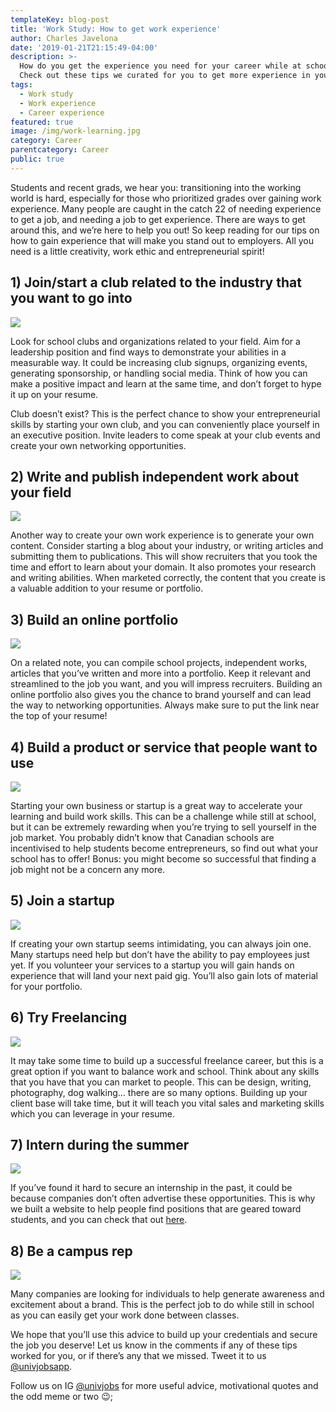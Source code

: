 ```yaml
---
templateKey: blog-post
title: 'Work Study: How to get work experience'
author: Charles Javelona
date: '2019-01-21T21:15:49-04:00'
description: >-
  How do you get the experience you need for your career while at school?
  Check out these tips we curated for you to get more experience in your field of study.
tags:
  - Work study
  - Work experience
  - Career experience
featured: true
image: /img/work-learning.jpg
category: Career
parentcategory: Career
public: true
---
```


Students and recent grads, we hear you: transitioning into the working world is hard, especially for those who prioritized grades over gaining work experience. Many people are caught in the catch 22 of needing experience to get a job, and needing a job to get experience. There are ways to get around this, and we’re here to help you out! So keep reading for our tips on how to gain experience that will make you stand out to employers. All you need is a little creativity, work ethic and entrepreneurial spirit! 


 ## 1) Join/start a club related to the industry that you want to go into

![](/img/club-meeting.jpg)

Look for school clubs and organizations related to your field. Aim for a leadership position and find ways to demonstrate your abilities in a measurable way. It could be increasing club signups, organizing events, generating sponsorship, or handling social media. Think of how you can make a positive impact and learn at the same time, and don’t forget to hype it up on your resume. 

Club doesn’t exist? This is the perfect chance to show your entrepreneurial skills by starting your own club, and you can conveniently place yourself in an executive position. Invite leaders to come speak at your club events and create your own networking opportunities. 


## 2) Write and publish independent work about your field

![](/img/write-publish.jpg)

Another way to create your own work experience is to generate your own content. Consider starting a blog about your industry, or writing articles and submitting them to publications. This will show recruiters that you took the time and effort to learn about your domain. It also promotes your research and writing abilities. 
When marketed correctly, the content that you create is a valuable addition to your resume or portfolio. 


## 3) Build an online portfolio

![](/img/online-portfolio.jpg)

On a related note, you can compile school projects, independent works, articles that you’ve written and more into a portfolio. Keep it relevant and streamlined to the job you want, and you will impress recruiters. Building an online portfolio also gives you the chance to brand yourself and can lead the way to networking opportunities. Always make sure to put the link near the top of your resume! 


## 4) Build a product or service that people want to use

![](/img/flow-chart.jpg)


Starting your own business or startup is a great way to accelerate your learning and build work skills. This can be a challenge while still at school, but it can be extremely rewarding when you’re trying to sell yourself in the job market.  You probably didn’t know that Canadian schools are incentivised to help students become entrepreneurs, so find out what your school has to offer! 
Bonus: you might become so successful that finding a job might not be a concern any more.


## 5) Join a startup

![](/img/crowd-participation.jpg)


If creating your own startup seems intimidating, you can always join one. Many startups need help but don’t have the ability to pay employees just yet. If you volunteer your services to a startup you will gain hands on experience that will land your next paid gig. You’ll also gain lots of material for your portfolio. 


## 6) Try Freelancing 

![](/img/freelance-helper.jpg)

It may take some time to build up a successful freelance career, but this is a great option if you want to balance work and school. Think about any skills that you have that you can market to people. This can be design, writing, photography, dog walking… there are so many options. Building up your client base will take time, but it will teach you vital sales and marketing skills which you can leverage in your resume. 


## 7) Intern during the summer

![](/img/startup-life.jpg)


If you’ve found it hard to secure an internship in the past, it could be because companies don’t often advertise these opportunities. This is why we built a website to help people find positions that are geared toward students, and you can check that out [here](https://univjobs.ca/?ref=how_to_get_work_experience).


## 8) Be a campus rep

![](/img/concert-goer.jpg)


Many companies are looking for individuals to help generate awareness and excitement about a brand. This is the perfect job to do while still in school as you can easily get your work done between classes. 


We hope that you’ll use this advice to build up your credentials and secure the job you deserve! Let us know in the comments if any of these tips worked for you, or if there’s any that we missed. Tweet it to us [@univjobsapp](https://twitter.com/univjobsapp?lang=en). 

Follow us on IG [@univjobs](https://www.instagram.com/univjobs/?hl=en) for more useful advice, motivational quotes and the odd meme or two 😉; 

